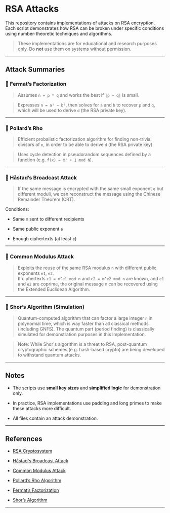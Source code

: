 
# RSA Attacks

  

This repository contains implementations of attacks on RSA encryption. Each script demonstrates how RSA can be broken under specific conditions using number-theoretic techniques and algorithms.

  

> These implementations are for educational and research purposes only. Do **not** use them on systems without permission.

---
## Attack Summaries

  

### 🔹 Fermat’s Factorization

  

> Assumes `n = p * q` and works the best if `|p − q|` is small.

> Expresses `n = a² − b²`, then solves for `a` and `b` to recover `p` and `q`, which will be used to derive `d` (the RSA private key).

---
### 🔹 Pollard’s Rho

  

> Efficient probalistic factorization algorithm for finding non-trivial divisors of `n`, in order to be able to derive `d` (the RSA private key).

> Uses cycle detection in pseudorandom sequences defined by a function (e.g. `f(x) = x² + 1 mod N`).

  

---
  

### 🔹 Håstad’s Broadcast Attack

> If the same message is encrypted with the same small exponent `e` but different moduli,
 we can reconstruct the message using the Chinese Remainder Theorem (CRT).

Conditions:

* Same `m` sent to different recipients

* Same public exponent `e` 

* Enough ciphertexts (at least `e`)

---
### 🔹 Common Modulus Attack
>Exploits the reuse of the same RSA modulus `n` with different public exponents `e1`, `e2`.  
If ciphertexts `c1 = m^e1 mod n` and `c2 = m^e2 mod n` are known, and `e1` and `e2` are coprime, the original message `m` can be recovered using the Extended Euclidean Algorithm.
---
  

### 🔹 Shor’s Algorithm (Simulation)

  

> Quantum-computed algorithm that can factor a large integer `n` in polynomial time, which is way faster than all classical methods (including GNFS).
> The quantum part (period finding) is classically simulated for demonstration purposes in this implementation.

> Note: While Shor's algorithm is a threat to RSA, post-quantum cryptographic schemes (e.g. hash-based crypto) are being developed to withstand quantum attacks.

  

---

  

## Notes

  

* The scripts use **small key sizes** and **simplified logic** for demonstration only.

* In practice, RSA implementations use padding and long primes to make these attacks more difficult.
* All files contain an attack demonstration.



  

---

## References

* [RSA Cryptosystem](https://en.wikipedia.org/wiki/RSA_%28cryptosystem%29)

* [Håstad's Broadcast Attack](https://en.wikipedia.org/wiki/Coppersmith%27s_attack)

* [Common Modulus Attack](https://www.rose-hulman.edu/class/ma/holden/Archived_Courses/Math479-0304/resources/attacks-rsa/)

* [Pollard’s Rho Algorithm](https://en.wikipedia.org/wiki/Pollard%27s_rho_algorithm)

* [Fermat’s Factorization](https://en.wikipedia.org/wiki/Fermat%27s_factorization_method)

* [Shor’s Algorithm](https://en.wikipedia.org/wiki/Shor%27s_algorithm)

---

